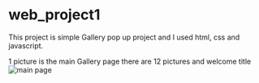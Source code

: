 # web_project1
This project is simple Gallery pop up project and
I used html, css and javascript. 

1 picture is the main Gallery page there are 12 pictures and welcome title
![main page](https://user-images.githubusercontent.com/117292231/199566418-802af94b-af45-48e5-bb39-1ce97bbc1a79.png)
